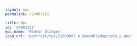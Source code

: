 ```yaml
---
layout: npc
permalink: /24003151

title: Npc
id: '24003151'
npc_name: 'Madron Stinger'
icon_url: 'portrait/npc/21000957_m_demonbladepurple_p.png'
---
```

